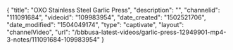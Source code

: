 {
    "title": "OXO Stainless Steel Garlic Press",
    "description": "",
    "channelid": "111091684",
    "videoid": "109983954",
    "date_created": "1502521706",
    "date_modified": "1504049174",
    "type": "captivate",
    "layout": "channelVideo",
    "url": "\/bbbusa-latest-videos\/garlic-press-12949901-mp4-3-notes\/111091684-109983954"
}